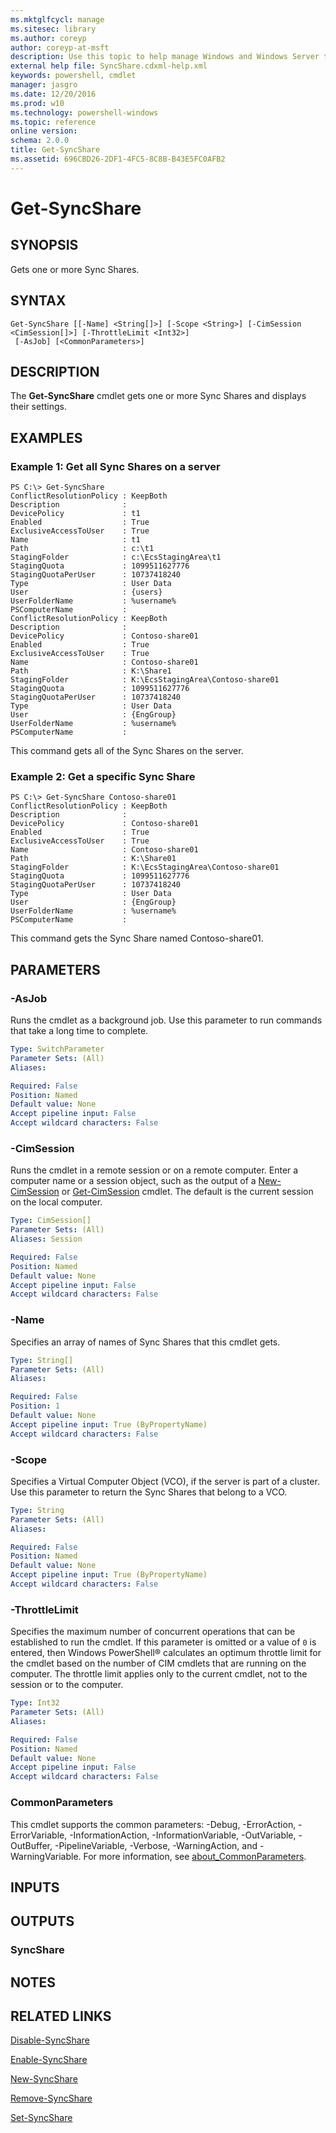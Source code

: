 ```yaml
---
ms.mktglfcycl: manage
ms.sitesec: library
ms.author: coreyp
author: coreyp-at-msft
description: Use this topic to help manage Windows and Windows Server technologies with Windows PowerShell.
external help file: SyncShare.cdxml-help.xml
keywords: powershell, cmdlet
manager: jasgro
ms.date: 12/20/2016
ms.prod: w10
ms.technology: powershell-windows
ms.topic: reference
online version: 
schema: 2.0.0
title: Get-SyncShare
ms.assetid: 696CBD26-2DF1-4FC5-8C8B-B43E5FC0AFB2
---
```


# Get-SyncShare

## SYNOPSIS
Gets one or more Sync Shares.

## SYNTAX

```
Get-SyncShare [[-Name] <String[]>] [-Scope <String>] [-CimSession <CimSession[]>] [-ThrottleLimit <Int32>]
 [-AsJob] [<CommonParameters>]
```

## DESCRIPTION
The **Get-SyncShare** cmdlet gets one or more Sync Shares and displays their settings.

## EXAMPLES

### Example 1: Get all Sync Shares on a server
```
PS C:\> Get-SyncShare
ConflictResolutionPolicy : KeepBoth
Description              : 
DevicePolicy             : t1
Enabled                  : True
ExclusiveAccessToUser    : True
Name                     : t1
Path                     : c:\t1
StagingFolder            : c:\EcsStagingArea\t1
StagingQuota             : 1099511627776
StagingQuotaPerUser      : 10737418240
Type                     : User Data
User                     : {users}
UserFolderName           : %username%
PSComputerName           : 
ConflictResolutionPolicy : KeepBoth
Description              : 
DevicePolicy             : Contoso-share01
Enabled                  : True
ExclusiveAccessToUser    : True
Name                     : Contoso-share01
Path                     : K:\Share1
StagingFolder            : K:\EcsStagingArea\Contoso-share01
StagingQuota             : 1099511627776
StagingQuotaPerUser      : 10737418240
Type                     : User Data
User                     : {EngGroup}
UserFolderName           : %username%
PSComputerName           :
```

This command gets all of the Sync Shares on the server.

### Example 2: Get a specific Sync Share
```
PS C:\> Get-SyncShare Contoso-share01
ConflictResolutionPolicy : KeepBoth
Description              : 
DevicePolicy             : Contoso-share01
Enabled                  : True
ExclusiveAccessToUser    : True
Name                     : Contoso-share01
Path                     : K:\Share01
StagingFolder            : K:\EcsStagingArea\Contoso-share01
StagingQuota             : 1099511627776
StagingQuotaPerUser      : 10737418240
Type                     : User Data
User                     : {EngGroup}
UserFolderName           : %username%
PSComputerName           :
```

This command gets the Sync Share named Contoso-share01.

## PARAMETERS

### -AsJob
Runs the cmdlet as a background job. Use this parameter to run commands that take a long time to complete.

```yaml
Type: SwitchParameter
Parameter Sets: (All)
Aliases: 

Required: False
Position: Named
Default value: None
Accept pipeline input: False
Accept wildcard characters: False
```

### -CimSession
Runs the cmdlet in a remote session or on a remote computer.
Enter a computer name or a session object, such as the output of a [New-CimSession](http://go.microsoft.com/fwlink/p/?LinkId=227967) or [Get-CimSession](http://go.microsoft.com/fwlink/p/?LinkId=227966) cmdlet.
The default is the current session on the local computer.

```yaml
Type: CimSession[]
Parameter Sets: (All)
Aliases: Session

Required: False
Position: Named
Default value: None
Accept pipeline input: False
Accept wildcard characters: False
```

### -Name
Specifies an array of names of Sync Shares that this cmdlet gets.

```yaml
Type: String[]
Parameter Sets: (All)
Aliases: 

Required: False
Position: 1
Default value: None
Accept pipeline input: True (ByPropertyName)
Accept wildcard characters: False
```

### -Scope
Specifies a Virtual Computer Object (VCO), if the server is part of a cluster.
Use this parameter to return the Sync Shares that belong to a VCO.

```yaml
Type: String
Parameter Sets: (All)
Aliases: 

Required: False
Position: Named
Default value: None
Accept pipeline input: True (ByPropertyName)
Accept wildcard characters: False
```

### -ThrottleLimit
Specifies the maximum number of concurrent operations that can be established to run the cmdlet.
If this parameter is omitted or a value of `0` is entered, then Windows PowerShell® calculates an optimum throttle limit for the cmdlet based on the number of CIM cmdlets that are running on the computer.
The throttle limit applies only to the current cmdlet, not to the session or to the computer.

```yaml
Type: Int32
Parameter Sets: (All)
Aliases: 

Required: False
Position: Named
Default value: None
Accept pipeline input: False
Accept wildcard characters: False
```

### CommonParameters
This cmdlet supports the common parameters: -Debug, -ErrorAction, -ErrorVariable, -InformationAction, -InformationVariable, -OutVariable, -OutBuffer, -PipelineVariable, -Verbose, -WarningAction, and -WarningVariable. For more information, see [about_CommonParameters](http://go.microsoft.com/fwlink/?LinkID=113216).

## INPUTS

## OUTPUTS

### SyncShare

## NOTES

## RELATED LINKS

[Disable-SyncShare](./Disable-SyncShare.md)

[Enable-SyncShare](./Enable-SyncShare.md)

[New-SyncShare](./New-SyncShare.md)

[Remove-SyncShare](./Remove-SyncShare.md)

[Set-SyncShare](./Set-SyncShare.md)

